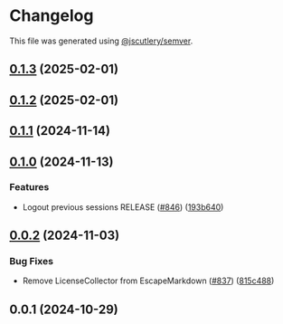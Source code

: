 # Changelog

This file was generated using [@jscutlery/semver](https://github.com/jscutlery/semver).

## [0.1.3](https://github.com/descope/descope-js/compare/escape-markdown-0.1.2...escape-markdown-0.1.3) (2025-02-01)

## [0.1.2](https://github.com/descope/descope-js/compare/escape-markdown-0.1.1...escape-markdown-0.1.2) (2025-02-01)

## [0.1.1](https://github.com/descope/descope-js/compare/escape-markdown-0.1.0...escape-markdown-0.1.1) (2024-11-14)

## [0.1.0](https://github.com/descope/descope-js/compare/escape-markdown-0.0.2...escape-markdown-0.1.0) (2024-11-13)


### Features

* Logout previous sessions RELEASE ([#846](https://github.com/descope/descope-js/issues/846)) ([193b640](https://github.com/descope/descope-js/commit/193b640bb81b157d172ca4e58d32f742e97009fe))

## [0.0.2](https://github.com/descope/descope-js/compare/escape-markdown-0.0.1...escape-markdown-0.0.2) (2024-11-03)


### Bug Fixes

* Remove LicenseCollector from EscapeMarkdown ([#837](https://github.com/descope/descope-js/issues/837)) ([815c488](https://github.com/descope/descope-js/commit/815c48867ea66f18da71d95fa889e672b5579cb9))

## 0.0.1 (2024-10-29)
